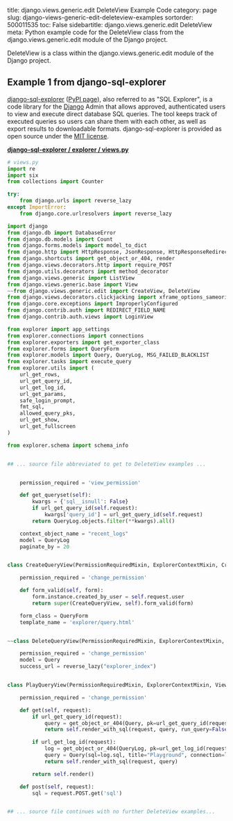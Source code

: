 title: django.views.generic.edit DeleteView Example Code
category: page
slug: django-views-generic-edit-deleteview-examples
sortorder: 500011535
toc: False
sidebartitle: django.views.generic.edit DeleteView
meta: Python example code for the DeleteView class from the django.views.generic.edit module of the Django project.


DeleteView is a class within the django.views.generic.edit module of the Django project.


## Example 1 from django-sql-explorer
[django-sql-explorer](https://github.com/groveco/django-sql-explorer)
([PyPI page](https://pypi.org/project/django-sql-explorer/0.2/)),
also referred to as "SQL Explorer",
is a code library for the [Django](/django.html) Admin that allows
approved, authenticated users to view and execute direct database SQL
queries. The tool keeps track of executed queries so users can share them
with each other, as well as export results to downloadable formats.
django-sql-explorer is provided as open source under the
[MIT license](https://github.com/groveco/django-sql-explorer/blob/master/LICENSE).

[**django-sql-explorer / explorer / views.py**](https://github.com/groveco/django-sql-explorer/blob/master/explorer/./views.py)

```python
# views.py
import re
import six
from collections import Counter

try:
    from django.urls import reverse_lazy
except ImportError:
    from django.core.urlresolvers import reverse_lazy

import django
from django.db import DatabaseError
from django.db.models import Count
from django.forms.models import model_to_dict
from django.http import HttpResponse, JsonResponse, HttpResponseRedirect, Http404
from django.shortcuts import get_object_or_404, render
from django.views.decorators.http import require_POST
from django.utils.decorators import method_decorator
from django.views.generic import ListView
from django.views.generic.base import View
~~from django.views.generic.edit import CreateView, DeleteView
from django.views.decorators.clickjacking import xframe_options_sameorigin
from django.core.exceptions import ImproperlyConfigured
from django.contrib.auth import REDIRECT_FIELD_NAME
from django.contrib.auth.views import LoginView

from explorer import app_settings
from explorer.connections import connections
from explorer.exporters import get_exporter_class
from explorer.forms import QueryForm
from explorer.models import Query, QueryLog, MSG_FAILED_BLACKLIST
from explorer.tasks import execute_query
from explorer.utils import (
    url_get_rows,
    url_get_query_id,
    url_get_log_id,
    url_get_params,
    safe_login_prompt,
    fmt_sql,
    allowed_query_pks,
    url_get_show,
    url_get_fullscreen
)

from explorer.schema import schema_info


## ... source file abbreviated to get to DeleteView examples ...


    permission_required = 'view_permission'

    def get_queryset(self):
        kwargs = {'sql__isnull': False}
        if url_get_query_id(self.request):
            kwargs['query_id'] = url_get_query_id(self.request)
        return QueryLog.objects.filter(**kwargs).all()

    context_object_name = "recent_logs"
    model = QueryLog
    paginate_by = 20


class CreateQueryView(PermissionRequiredMixin, ExplorerContextMixin, CreateView):

    permission_required = 'change_permission'

    def form_valid(self, form):
        form.instance.created_by_user = self.request.user
        return super(CreateQueryView, self).form_valid(form)

    form_class = QueryForm
    template_name = 'explorer/query.html'


~~class DeleteQueryView(PermissionRequiredMixin, ExplorerContextMixin, DeleteView):

    permission_required = 'change_permission'
    model = Query
    success_url = reverse_lazy("explorer_index")


class PlayQueryView(PermissionRequiredMixin, ExplorerContextMixin, View):

    permission_required = 'change_permission'

    def get(self, request):
        if url_get_query_id(request):
            query = get_object_or_404(Query, pk=url_get_query_id(request))
            return self.render_with_sql(request, query, run_query=False)

        if url_get_log_id(request):
            log = get_object_or_404(QueryLog, pk=url_get_log_id(request))
            query = Query(sql=log.sql, title="Playground", connection=log.connection)
            return self.render_with_sql(request, query)

        return self.render()

    def post(self, request):
        sql = request.POST.get('sql')


## ... source file continues with no further DeleteView examples...

```

